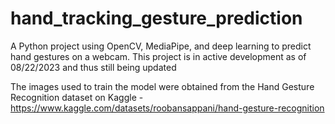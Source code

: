 # hand_tracking_gesture_prediction
A Python project using OpenCV, MediaPipe, and deep learning to predict hand gestures on a webcam. This project is in active development as of 08/22/2023 and thus still being updated 

The images used to train the model were obtained from the Hand Gesture Recognition dataset on Kaggle -  https://www.kaggle.com/datasets/roobansappani/hand-gesture-recognition 
